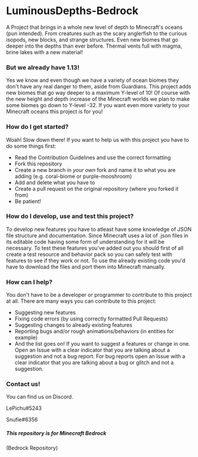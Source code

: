 # LuminousDepths-Bedrock
A Project that brings in a whole new level of depth to Minecraft's oceans (pun intended).
From creatures such as the scary anglerfish to the curious isopods, new blocks, and strange structures.
Even new biomes that go deeper into the depths than ever before. Thermal vents full with magma, brine lakes with a new material!

### But we already have 1.13!
Yes we know and even though we have a variety of ocean biomes they don't have any real danger to them, aside from Guardians.
This project adds new biomes that go way deeper to a maximum Y-level of 10! Of course with the new height and depth increase of the Minecraft worlds we plan to make some biomes go down to Y-level -32.
If you want even more variety to your Minecraft oceans this project is for you!

### How do I get started?
Woah! Slow down there! If you want to help us with this project you have to do some things first:
* Read the Contribution Guidelines and use the correct formatting
* Fork this repository
* Create a new branch in *your own* fork and name it to what you are adding (e.g. coral-biome or purple-mooshroom)
* Add and delete what you have to
* Create a pull request on the original repository (where you forked it from)
* Be patient!

### How do I develop, use and test this project?
To develop new features you have to atleast have some knowledge of JSON file structure and documentation. Since Minecraft uses a lot of .json files in its editable code having some form of understanding for it will be necessary.
To test these features you've added out you should first of all create a test resource and behavior pack so you can safely test with features to see if they work or not.
To use the already existing code you'd have to download the files and port them into Minecraft manually.

### How can I help?
You don't have to be a developer or programmer to contribute to this project at all. There are many ways you can contribute to this project:
* Suggesting new features
* Fixing code errors (by using correctly formatted Pull Requests)
* Suggesting changes to already existing features
* Reporting bugs and/or rough animations/behaviors (in entities for example)
* And the list goes on!
If you want to suggest a features or change in one. Open an Issue with a clear indicator that you are talking about a suggestion and not a bug report. For bug reports open an Issue with a clear indicator that you are talking about a bug or glitch and not a suggestion.

### Contact us!
You can find us on Discord.

LePichu#5243

Snufie#6356

##### This repository is for Minecraft Bedrock
(Bedrock Repository)
